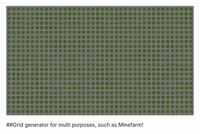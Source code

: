 ![pic](https://github.com/Duduzzing/MCPE-ModPE-Script/blob/master/Grid%20generator/screenshot.png?raw=true)

##Grid generator for multi purposes, such as Minefarm!

